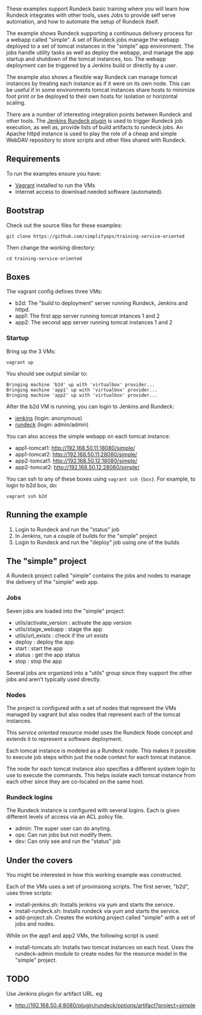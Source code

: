 These examples support Rundeck basic training where you will learn
how Rundeck integrates with other tools, uses Jobs to provide
self serve automation, and how to automate the setup of Rundeck itself.

The example shows Rundeck supporting a continuous delivery process
for a webapp called "simple".
A set of Rundeck jobs  manage the webapp deployed to
a set of tomcat instances in the "simple" app environment. The jobs
handle utility tasks as well as deploy the webapp, 
and manage the app startup and shutdown of the tomcat instances, too.
The webapp deployment can be triggered by a Jenkins build or directly by a user.

The example also shows a flexible way Rundeck can manage tomcat
instances by treating each instance as if it were on its own node.
This can be useful if in some environments tomcat instances share hosts
to minimize foot print or be deployed to their own hosts for isolation or horizontal scaling.

There are a number of interesting integration points between Rundeck and other tools.
The [Jenkins Rundeck plugin](https://wiki.jenkins-ci.org/display/JENKINS/RunDeck+Plugin)
is used to trigger Rundeck job execution, as well as, provide
lists of build artifacts to rundeck jobs.
An Apache httpd instance is used to play the role of a cheap and simple WebDAV repository 
to store scripts and other files shared with Rundeck.

## Requirements
To run the examples ensure you have:

* [Vagrant](http://vagrantup.com) installed to run the VMs
* Internet access to download needed software (automated).

## Bootstrap

Check out the source files for these examples:

    git clone https://github.com/simplifyops/training-service-oriented

Then change the working directory:

    cd training-service-oriented
    
## Boxes

The vagrant config defines three VMs:

* b2d: The "build to deployment" server running Rundeck, Jenkins and httpd.
* app1: The first app server running tomcat intances 1 and 2
* app2: The second app server running tomcat instances 1 and 2

 
### Startup

Bring up the 3 VMs:

    vagrant up 

You should see output similar to:

```
Bringing machine 'b2d' up with 'virtualbox' provider...
Bringing machine 'app1' up with 'virtualbox' provider...
Bringing machine 'app2' up with 'virtualbox' provider...
```

After the b2d VM is running, you can login to Jenkins and Rundeck:

* [jenkins](http://192.168.50.4:8080) (login: anonymous)
* [rundeck](http://192.168.50.4:4440) (login: admin/admin)

You can also access the simple webapp on each tomcat instance:

* app1-tomcat1: http://192.168.50.11:18080/simple/
* app1-tomcat2: http://192.168.50.11:28080/simple/
* app2-tomcat1: http://192.168.50.12:18080/simple/
* app2-tomcat2: http://192.168.50.12:28080/simple/

You can ssh to any of these boxes using `vagrant ssh {box}`. 
For example, to login to b2d box, do:

    vagrant ssh b2d
   
## Running the example

1. Login to Rundeck and run the "status" job
2. In Jenkins, run a couple of builds for the "simple" project
3. Login to Rundeck and run the "deploy" job using one of the builds

## The "simple" project

A Rundeck project called "simple" contains the jobs and nodes to manage the delivery of the "simple" web app.

### Jobs
Seven jobs are loaded into the "simple" project:

* utils/activate_version : activate the app version
* utils/stage_webapp : stage the app 	
* utils/url_exists : check if the url exists
* deploy : deploy the app 	
* start : start the app 	
* status : get the app status 	
* stop : stop the app 	

Several jobs are organized into a "utils" group since they support the other jobs and aren't typically used directly.

### Nodes

The project is configured with a set of nodes that represent the VMs managed by vagrant 
but also nodes that represent each of the tomcat instances.

This _service oriented_ resource model uses the Rundeck Node concept and extends it to represent a software deployment.

Each tomcat instance is modeled as a Rundeck node. This
makes it possible to execute job steps within just the 
node context for each tomcat instance.

The node for each tomcat instance also specifies a different
system login to use to execute the commands. This helps
isolate each tomcat instance from each other
since they are co-located on the same host.

### Rundeck logins
The Rundeck instance is configured with several logins. Each is given different levels of access via an ACL policy file.

* admin: The super user can do anyting.
* ops: Can run jobs but not modify them.
* dev: Can only see and run the "status" job

## Under the covers

You might be interested in how this working example was constructed.

Each of the VMs uses a set of provinsiong scripts.
The first server, "b2d", uses three scripts:

* install-jenkins.sh: Installs jenkins via yum and starts the service. 
* install-rundeck.sh: Installs rundeck via yum and starts the service.
* add-project.sh: Creates the working project called "simple" with a set of jobs and nodes.

While on the app1 and app2 VMs, the following script is used:

* install-tomcats.sh: Installs two tomcat instances on each host.
Uses the rundeck-admin module to create nodes for the resource model in the "simple" project.

## TODO

Use Jenkins plugin for artifact URL. eg

* http://192.168.50.4:8080/plugin/rundeck/options/artifact?project=simple

